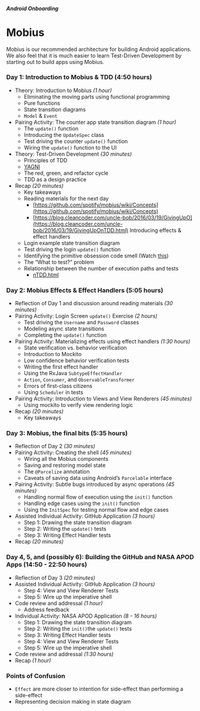 ##### **Android Onboarding**


# **Mobius**

Mobius is our recommended architecture for building Android applications. We also feel that it is much easier to learn Test-Driven Development by starting out to build apps using Mobius.


### Day 1: Introduction to Mobius & TDD (4:50 hours)



*   Theory: Introduction to Mobius _(1 hour)_
    *   Eliminating the moving parts using functional programming
    *   Pure functions
    *   State transition diagrams
    *   `Model` & `Event`
*   Pairing Activity: The counter app state transition diagram _(1 hour)_
    *   The `update()` function
    *   Introducing the `UpdateSpec` class
    *   Test driving the counter `update()` function
    *   Wiring the `update()` function to the UI
*   Theory: Test-Driven Development _(30 minutes)_
    *   Principles of TDD
    *   [YAGNI](https://martinfowler.com/bliki/Yagni.html) 
    *   The red, green, and refactor cycle
    *   TDD as a design practice
*   Recap _(20 minutes)_
    *   Key takeaways
    *   Reading materials for the next day
        *   [https://github.com/spotify/mobius/wiki/Concepts](https://github.com/spotify/mobius/wiki/Concepts)
        *   [https://blog.cleancoder.com/uncle-bob/2016/03/19/GivingUpO](https://blog.cleancoder.com/uncle-bob/2016/03/19/GivingUpOnTDD.html) Introducing effects & effect handlers
    *   Login example state transition diagram
    *   Test driving the login `update()` function
    *   Identifying the primitive obsession code smell (Watch [this](https://youtu.be/-lVVfxsRjcY))
    *   The “What to test?” problem
    *   Relationship between the number of execution paths and tests
        * [nTDD.html](https://blog.cleancoder.com/uncle-bob/2016/03/19/GivingUpOnTDD.html)


### Day 2: Mobius Effects & Effect Handlers (5:05 hours)

*   Reflection of Day 1 and discussion around reading materials _(30 minutes)_
*   Pairing Activity: Login Screen `update()` Exercise _(2 hours)_
    *   Test driving the `Username` and `Password` classes
    *   Modeling async state transitions
    *   Completing the `update()` function
*   Pairing Activity: Materializing effects using effect handlers _(1:30 hours)_
    *   State verification vs. behavior verification
    *   Introduction to Mockito
    *   Low confidence behavior verification tests
    *   Writing the first effect handler
    *   Using the RxJava `SubtypeEffectHandler`
    *   `Action`, `Consumer`, and `ObservableTransformer`
    *   Errors of first-class citizens
    *   Using `Scheduler` in tests
*   Pairing Activity: Introduction to Views and View Renderers _(45 minutes)_
    *   Using mockito to verify view rendering logic
*   Recap _(20 minutes)_
    *   Key takeaways


### Day 3: Mobius, the final bits (5:35 hours)



*   Reflection of Day 2 _(30 minutes)_
*   Pairing Activity: Creating the shell _(45 minutes)_
    *   Wiring all the Mobius components
    *   Saving and restoring model state
    *   The `@Parcelize` annotation
    *   Caveats of saving data using Android’s `Parcelable` interface
*   Pairing Activity: Subtle bugs introduced by async operations _(45 minutes)_
    *   Handling normal flow of execution using the `init()` function
    *   Handling edge cases using the `init()` function
    *   Using the `InitSpec` for testing normal flow and edge cases
*   Assisted Individual Activity: GitHub Application _(3 hours)_
    *   Step 1: Drawing the state transition diagram
    *   Step 2: Writing the `update()` tests
    *   Step 3: Writing Effect Handler tests
*   Recap _(20 minutes)_


### Day 4, 5, and (possibly 6): Building the GitHub and NASA APOD Apps (14:50 - 22:50 hours)



*   Reflection of Day 3 _(20 minutes)_
*   Assisted Individual Activity: GitHub Application _(3 hours)_
    *   Step 4: View and View Renderer Tests
    *   Step 5: Wire up the imperative shell
*   Code review and addressal _(1 hour)_
    *   Address feedback
*   Individual Activity: NASA APOD Application _(8 - 16 hours)_
    *   Step 1: Drawing the state transition diagram
    *   Step 2: Writing the `init()`the `update()` tests
    *   Step 3: Writing Effect Handler tests
    *   Step 4: View and View Renderer Tests
    *   Step 5: Wire up the imperative shell
*   Code review and addressal _(1:30 hours)_
*   Recap _(1 hour)_


### Points of Confusion



*   `Effect` are more closer to intention for side-effect than performing a side-effect
*   Representing decision making in state diagram
